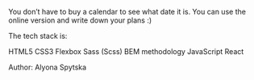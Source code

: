 You don’t have to buy a calendar to see what date it is.
You can use the online version and write down your plans :)

The tech stack is:

HTML5
CSS3
Flexbox
Sass (Scss)
BEM methodology
JavaScript
React

Author: Alyona Spytska
